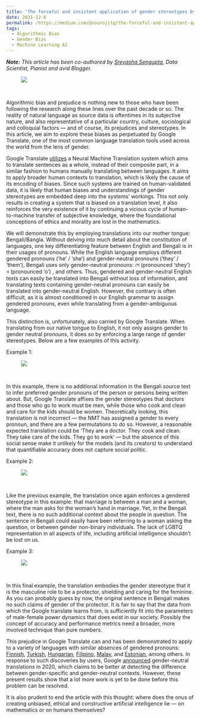 ```yaml
---
title: 'The forceful and insistent application of gender stereotypes by Google Translate'
date: 2021-12-6
permalink: /https://medium.com/@sourojitg/the-forceful-and-insistent-application-of-gender-stereotypes-by-google-translate-d6b79cbee48
tags:
  - Algorithmic Bias
  - Gender Bias
  - Machine Learning AI
---
```

<p><em><b>Note:</b> This article has been co-authored by <a href = "https://medium.com/@ssreyasha">Sreyasha Sengupta</a>, Data Scientist, Pianist and avid Blogger.</em> 
<figure>
  <img src = "https://miro.medium.com/max/678/1*TCm38WIyZ4x-sHAzPrDI-w.png" class="center">
</figure>
<br>
<p>Algorithmic bias and prejudice is nothing new to those who have been following the research along these lines over the past decade or so. The reality of natural language as source data is oftentimes in its subjective nature, and also representative of a particular country, culture, sociological and colloquial factors — and of course, its prejudices and stereotypes. In this article, we aim to explore these biases as perpetuated by Google Translate, one of the most common language translation tools used across the world from the lens of gender.</p>
<p>Google Translate <a href = "https://blog.google/products/translate/found-translation-more-accurate-fluent-sentences-google-translate/">utilizes</a> a Neural Machine Translation system which aims to translate sentences as a whole, instead of their composite part, in a similar fashion to humans manually translating between languages. It aims to apply broader human contexts to translation, which is likely the cause of its encoding of biases. Since such systems are trained on human-validated data, it is likely that human biases and understandings of gender stereotypes are embedded deep into the systems’ workings. This not only results in creating a system that is biased on a translation level, it also reinforces the very existence of it by continuing a vicious cycle of human-to-machine transfer of subjective knowledge, where the foundational conceptions of ethics and morality are lost in the mathematics.</p>
<p>We will demonstrate this by employing translations into our mother tongue: Bengali/Bangla. Without delving into much detail about the constitution of languages, one key differentiating feature between English and Bengali is in their usages of pronouns. While the English language employs different gendered pronouns (‘he’ / ‘she’) and gender-neutral pronouns (‘they’ / ‘them’), Bengali uses only gender-neutral pronouns: সে (pronounced ‘shey’) ও (pronounced ‘o’) , and others. Thus, gendered and gender-neutral English texts can easily be translated into Bengali without loss of information, and translating texts containing gender-neutral pronouns can easily be translated into gender-neutral English. However, the contrary is often difficult, as it is almost conditioned in our English grammar to assign gendered pronouns, even while translating from a gender-ambiguous language.</p>
<p>This distinction is, unfortunately, also carried by Google Translate. When translating from our native tongue to English, it not only assigns gender to gender neutral pronouns, it does so by enforcing a large range of gender stereotypes. Below are a few examples of this activity.</p>
<p>Example 1:</p>
<figure>
  <img src = "https://miro.medium.com/max/678/1*TCm38WIyZ4x-sHAzPrDI-w.png" class="center">
</figure>
<br>
<p>In this example, there is no additional information in the Bengali source text to infer preferred gender pronouns of the person or persons being written about. But, Google Translate affixes the gender stereotypes that doctors and those who go to work must be men, while those who cook and clean and care for the kids should be women. Theoretically looking, this translation is not incorrect — the NMT has assigned a gender to every pronoun, and there are a few permutations to do so. However, a reasonable expected translation could be ‘They are a doctor. They cook and clean. They take care of the kids. They go to work’ — but the absence of this social sense make it unlikely for the models (and its creators) to understand that quantifiable accuracy does not capture social politic.</p>
<p>Example 2:</p>
<figure>
  <img src = "https://miro.medium.com/max/672/1*4dzqsD75umDoURUvw565wg.png" class="center">
</figure>
<br>
<p>Like the previous example, the translation once again enforces a gendered stereotype in this example: that marriage is between a man and a woman, where the man asks for the woman’s hand in marriage. Yet, in the Bengali text, there is no such additional context about the people in question. The sentence in Bengali could easily have been referring to a woman asking the question, or between gender non-binary individuals. The lack of LGBTQ representation in all aspects of life, including artificial intelligence shouldn’t be lost on us.</p>
<p>Example 3:</p>
<figure>
  <img src = "https://miro.medium.com/max/673/1*il-Wc3JxU4LIo87m6qK2Ag.png" class="center">
</figure>
<br>
<p>In this final example, the translation embodies the gender stereotype that it is the masculine role to be a protector, shielding and caring for the feminine. As you can probably guess by now, the original sentence in Bengali makes no such claims of gender of the protector. It is fair to say that the data from which the Google translate learns from, is sufficiently fit into the parameters of male-female power dynamics that does exist in our society. Possibly the concept of accuracy and performance metrics need a broader, more involved technique than pure numbers.</p>
<p>This prejudice in Google Translate can and has been demonstrated to apply to a variety of languages with similar absences of gendered pronouns: <a href = "https://twitter.com/johannajarvela/status/1369184338684874758?ref_src=twsrc%5Etfw%7Ctwcamp%5Etweetembed%7Ctwterm%5E1369184338684874758%7Ctwgr%5E%7Ctwcon%5Es1_&ref_url=https://scroll.in/article/991275/google-translate-is-sexist-and-it-needs-a-little-gender-sensitivity-training">Finnish</a>, <a href = "https://twitter.com/alexshams_/status/935291317252493312">Turkish</a>, <a href = "https://twitter.com/DoraVargha/status/1373211762108076034?ref_src=twsrc%5Etfw%7Ctwcamp%5Etweetembed%7Ctwterm%5E1373211762108076034%7Ctwgr%5E%7Ctwcon%5Es1_&ref_url=https://theconversation.com/online-translators-are-sexist-heres-how-we-gave-them-a-little-gender-sensitivity-training-157846">Hungarian</a>, <a href = "https://twitter.com/sofimi/status/1369587110139678724?s=20">Filipino</a>, <a href = "https://twitter.com/fdbckfdfwd/status/1357633918069972996">Malay</a>, and <a href = "https://www.reddit.com/r/pointlesslygendered/comments/m1hyh2/in_estonian_ta_or_tema_means_both_she_and_he/">Estonian</a>, among others. In response to such discoveries by users, Google <a href = "https://ai.googleblog.com/2020/04/a-scalable-approach-to-reducing-gender.html">announced</a> gender-neutral translations in 2020, which claims to be better at detecting the difference between gender-specific and gender-neutral contexts. However, these present results show that a lot more work is yet to be done before this problem can be resolved.</p>
<p>It is also prudent to end the article with this thought: where does the onus of creating unbiased, ethical and constructive artificial intelligence lie — on mathematics or on humans themselves?</p>

